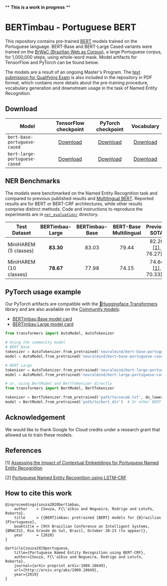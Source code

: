 \*\* **This is a work in progress** \*\*

# BERTimbau - Portuguese BERT

This repository contains pre-trained [BERT](https://github.com/google-research/bert) models trained on the Portuguese language. BERT-Base and BERT-Large Cased variants were trained on the [BrWaC (Brazilian Web as Corpus)](https://www.researchgate.net/publication/326303825_The_brWaC_Corpus_A_New_Open_Resource_for_Brazilian_Portuguese), a large Portuguese corpus, for 1,000,000 steps, using whole-word mask. Model artifacts for TensorFlow and PyTorch can be found below.

The models are a result of an ongoing Master's Program. The [text submission for Qualifying Exam](qualifying_exam-portuguese_named_entity_recognition_using_bert_crf.pdf) is also included in the repository in PDF format, which contains more details about the pre-training procedure, vocabulary generation and downstream usage in the task of Named Entity Recognition.

## Download

| Model | TensorFlow checkpoint | PyTorch checkpoint | Vocabulary |
|-|:-------------------------: |:-----------------:|:----------:|
|`bert-base-portuguese-cased`  | [Download](https://neuralmind-ai.s3.us-east-2.amazonaws.com/nlp/bert-base-portuguese-cased/bert-base-portuguese-cased_tensorflow_checkpoint.zip) | [Download](https://neuralmind-ai.s3.us-east-2.amazonaws.com/nlp/bert-base-portuguese-cased/bert-base-portuguese-cased_pytorch_checkpoint.zip) | [Download](https://neuralmind-ai.s3.us-east-2.amazonaws.com/nlp/bert-base-portuguese-cased/vocab.txt) |
|`bert-large-portuguese-cased` | [Download](https://neuralmind-ai.s3.us-east-2.amazonaws.com/nlp/bert-large-portuguese-cased/bert-large-portuguese-cased_tensorflow_checkpoint.zip) | [Download](https://neuralmind-ai.s3.us-east-2.amazonaws.com/nlp/bert-large-portuguese-cased/bert-large-portuguese-cased_pytorch_checkpoint.zip) | [Download](https://neuralmind-ai.s3.us-east-2.amazonaws.com/nlp/bert-large-portuguese-cased/vocab.txt) |

## NER Benchmarks

The models were benchmarked on the Named Entity Recognition task and compared to previous published results and [Multilingual BERT](https://github.com/google-research/bert/blob/master/multilingual.md). Reported results are for BERT or BERT-CRF architectures, while other results comprise distinct methods. Code and instructions to reproduce the experiments are in [`ner_evaluation/`](ner_evaluation/) directory.

| Test Dataset           | BERTimbau-Large | BERTimbau-Base | BERT-Base Multilingual |      Previous SOTA    |
| ---------------------- | :-------------: | :------------: | :--------------------: | :-----------------------------------------------: |
| MiniHAREM (5 classes)  |    **83.30**    |     83.03      |         79.44          | 82.26 [[1]](#References), 76.27[[2]](#References) |
| MiniHAREM (10 classes) |    **78.67**    |     77.98      |         74.15          | 74.64 [[1]](#References), 70.33[[2]](#References) |

## PyTorch usage example

Our PyTorch artifacts are compatible with the [🤗Huggingface Transformers](https://github.com/huggingface/transformers) library and are also available on the [Community models](https://huggingface.co/models):

- [BERTimbau Base model card](https://huggingface.co/neuralmind/bert-base-portuguese-cased)
- [BERTimbau Large model card](https://huggingface.co/neuralmind/bert-large-portuguese-cased)

```python
from transformers import AutoModel, AutoTokenizer

# Using the community model
# BERT Base
tokenizer = AutoTokenizer.from_pretrained('neuralmind/bert-base-portuguese-cased')
model = AutoModel.from_pretrained('neuralmind/bert-base-portuguese-cased')

# BERT Large
tokenizer = AutoTokenizer.from_pretrained('neuralmind/bert-large-portuguese-cased')
model = AutoModel.from_pretrained('neuralmind/bert-large-portuguese-cased')

# or, using BertModel and BertTokenizer directly
from transformers import BertModel, BertTokenizer

tokenizer = BertTokenizer.from_pretrained('path/to/vocab.txt', do_lower_case=False)
model = BertModel.from_pretrained('path/to/bert_dir')  # Or other BERT model class
```

## Acknowledgement

We would like to thank Google for Cloud credits under a research grant that allowed us to train these models.

## References

[1] [Assessing the Impact of Contextual Embeddings for Portuguese Named Entity Recognition](https://github.com/jneto04/ner-pt)

[2] [Portuguese Named Entity Recognition using LSTM-CRF](https://www.researchgate.net/publication/326301193_Portuguese_Named_Entity_Recognition_using_LSTM-CRF)

## How to cite this work

    @inproceedings{souza2020bertimbau,
        author    = {Souza, F{\'a}bio and Nogueira, Rodrigo and Lotufo, Roberto},
        title     = {{BERT}imbau: pretrained {BERT} models for {B}razilian {P}ortuguese},
        booktitle = {9th Brazilian Conference on Intelligent Systems, {BRACIS}, Rio Grande do Sul, Brazil, October 20-23 (to appear)},
        year      = {2020}
    }

    @article{souza2019portuguese,
        title={Portuguese Named Entity Recognition using BERT-CRF},
        author={Souza, F{\'a}bio and Nogueira, Rodrigo and Lotufo, Roberto},
        journal={arXiv preprint arXiv:1909.10649},
        url={http://arxiv.org/abs/1909.10649},
        year={2019}
    }

